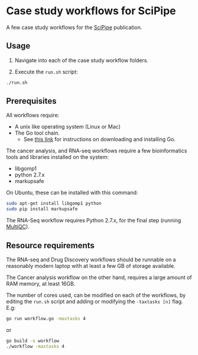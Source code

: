# Case study workflows for SciPipe

A few case study workflows for the [SciPipe](http://scipipe.org) publication.

## Usage

1. Navigate into each of the case study workflow folders.

2. Execute the `run.sh` script:

```bash
./run.sh
```
## Prerequisites

All workflows require:

- A unix like operating system (Linux or Mac)
- The Go tool chain.
  - See [this link](https://golang.org/dl/) for instructions on downloading and
    installing Go.

The cancer analysis, and RNA-seq workflows require a few bioinformatics tools and libraries installed on the system:

- libgomp1
- python 2.7.x
- markupsafe

On Ubuntu, these can be installed with this command:

```bash
sudo apt-get install libgomp1 python
sudo pip install markupsafe
```

The RNA-Seq workflow requires Python 2.7.x, for the final step (running
[MultiQC](http://multiqc.info)).

## Resource requirements

The RNA-seq and Drug Discovery workflows should be runnable on a reasonably
modern laptop with at least a few GB of storage available.

The Cancer analysis workflow on the other hand, requires a large amount of
RAM memory, at least 16GB.

The number of cores used, can be modified on each of the workflows, by
editing the `run.sh` script and adding or modifying the `-taxtasks [n]` flag.
E.g:

```bash
go run workflow.go -maxtasks 4
```

or

```bash
go build -o workflow
./workflow -maxtasks 4
```
